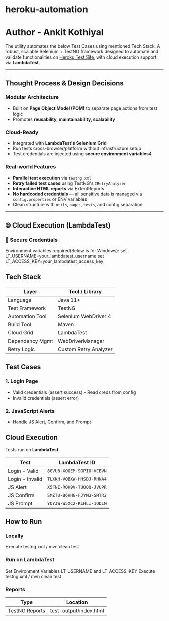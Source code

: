 # heroku-automation
# Author - Ankit Kothiyal
The utility automates the below Test Cases using mentioned Tech Stack.
A robust, scalable Selenium + TestNG framework designed to automate and validate functionalities on [Heroku Test Site](https://the-internet.herokuapp.com/), with cloud execution support via **LambdaTest**.

---

## Thought Process & Design Decisions

### Modular Architecture
- Built on **Page Object Model (POM)** to separate page actions from test logic
- Promotes **reusability, maintainability, scalability**

### Cloud-Ready
- Integrated with **LambdaTest's Selenium Grid**
- Run tests cross-browser/platform without infrastructure setup
- Test credentials are injected using **secure environment variables**4

###  Real-world Features
- **Parallel test execution** via `testng.xml`
- **Retry failed test cases** using TestNG's `IRetryAnalyzer`
- **Interactive HTML reports** via ExtentReports
- **No hardcoded credentials** — all sensitive data is managed via `config.properties` or ENV variables
- Clean structure with `utils`, `pages`, `tests`, and config separation

---

## 🌐 Cloud Execution (LambdaTest)

### 🔐 Secure Credentials
Environment variables required(Below is for Windows):
set LT_USERNAME=your_lambdatest_username
set LT_ACCESS_KEY=your_lambdatest_access_key

## Tech Stack
| Layer            | Tool / Library         |
|------------------|------------------------|
| Language         | Java 11+               |
| Test Framework   | TestNG                 |
| Automation Tool  | Selenium WebDriver 4   |
| Build Tool       | Maven                  |
| Cloud Grid       | LambdaTest             |
| Dependency Mgmt  | WebDriverManager       |
| Retry Logic      | Custom Retry Analyzer  |

## Test Cases
### 1. Login Page
- Valid credentials (assert success) - Read creds from config
- Invalid credentials (assert error)

### 2. JavaScript Alerts
- Handle JS Alert, Confirm, and Prompt

## Cloud Execution
Tests run on **LambdaTest**

| Test | LambdaTest ID |
|------|---------------|
| Login - Valid | `8GVU8-XOOEM-9GPI0-VCBVN` |
| Login - Invalid | `TLXKH-VQBXW-HHSDJ-RHNA4` |
| JS Alert | `X5FNE-RQK9V-TUOOQ-JVUPR` |
| JS Confirm | `SMZTU-B6HHG-FJYM3-SMTR2` |
| JS Prompt | `YOYJW-W5XC2-KLHLI-1ODLM` |

## How to Run
### Locally
Execute testng.xml  / mvn clean test

### Run on LambdaTest
Set Environment Variables LT_USERNAME and LT_ACCESS_KEY
Execute testng.xml  / mvn clean test


### Reports
| Type | Location |
|------|---------------|
TestNG Reports|	test-output/index.html

